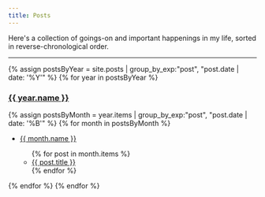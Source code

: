```yaml
---
title: Posts
---
```


Here's a collection of goings-on and important happenings in my life, sorted in reverse-chronological
order.

<hr />

{% assign postsByYear = site.posts | group_by_exp:"post", "post.date | date: '%Y'" %} 
{% for year in postsByYear %}
<h3>
  <a class="not-a-link" data-toggle="collapse" href="#collapse-{{year.name}}">{{ year.name }}</a>
</h3>
{% assign postsByMonth = year.items | group_by_exp:"post", "post.date | date: '%B'" %}
{% for month in postsByMonth %}
<div id="collapse-{{year.name}}" class="panel-collapse collapse">
  <ul class="list-group post-list-group">
    <li class="list-group-item post-list-group-item">
      <a class="not-a-link" data-toggle="collapse" href="#collapse-{{year.name}}-{{month.name}}">{{ month.name }}</a>
      <div id="collapse-{{year.name}}-{{month.name}}" class="panel-collapse collapse">
        <ul class="list-group post-list-group">
          {% for post in month.items %}
          <li class="list-group-item post-list-group-item">
            <a href="{{ site.baseurl }}{{ post.url }}">{{ post.title }}</a>
          </li>
          {% endfor %}
        </ul>
      </div>
    </li>
  </ul>
</div>
{% endfor %}
{% endfor %}
